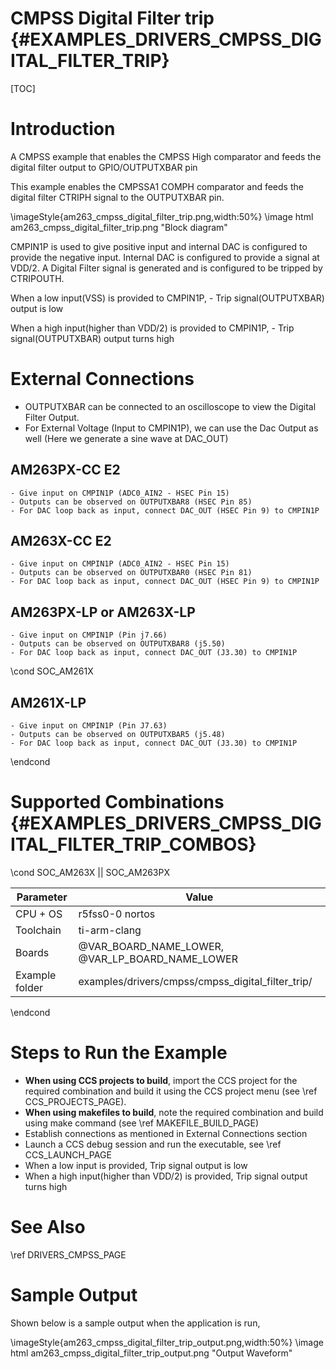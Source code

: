 # CMPSS Digital Filter trip {#EXAMPLES_DRIVERS_CMPSS_DIGITAL_FILTER_TRIP}

[TOC]

# Introduction

A CMPSS example that enables the CMPSS High comparator and feeds the
digital filter output to GPIO/OUTPUTXBAR pin

This example enables the CMPSSA1 COMPH comparator and feeds the digital filter CTRIPH signal to the OUTPUTXBAR pin.

\imageStyle{am263_cmpss_digital_filter_trip.png,width:50%}
\image html am263_cmpss_digital_filter_trip.png "Block diagram"

CMPIN1P is used to give positive input and internal DAC is configured
to provide the negative input. Internal DAC is configured to provide a
signal at VDD/2. A Digital Filter signal is generated and is configured
to be tripped by CTRIPOUTH.

When a low input(VSS) is provided to CMPIN1P,
    - Trip signal(OUTPUTXBAR) output is low

When a high input(higher than VDD/2) is provided to CMPIN1P,
    - Trip signal(OUTPUTXBAR) output turns high

# External Connections
- OUTPUTXBAR can be connected to an oscilloscope to view the Digital Filter Output.
- For External Voltage (Input to CMPIN1P), we can use the Dac Output as well (Here we generate a sine wave at DAC_OUT)

## AM263PX-CC E2 
    - Give input on CMPIN1P (ADC0_AIN2 - HSEC Pin 15)
    - Outputs can be observed on OUTPUTXBAR8 (HSEC Pin 85)
    - For DAC loop back as input, connect DAC_OUT (HSEC Pin 9) to CMPIN1P

## AM263X-CC E2 
    - Give input on CMPIN1P (ADC0_AIN2 - HSEC Pin 15)
    - Outputs can be observed on OUTPUTXBAR0 (HSEC Pin 81)
    - For DAC loop back as input, connect DAC_OUT (HSEC Pin 9) to CMPIN1P

## AM263PX-LP or AM263X-LP
    - Give input on CMPIN1P (Pin j7.66)
    - Outputs can be observed on OUTPUTXBAR8 (j5.50)
    - For DAC loop back as input, connect DAC_OUT (J3.30) to CMPIN1P

\cond SOC_AM261X
## AM261X-LP
    - Give input on CMPIN1P (Pin J7.63)
    - Outputs can be observed on OUTPUTXBAR5 (j5.48)
    - For DAC loop back as input, connect DAC_OUT (J3.30) to CMPIN1P
\endcond

# Supported Combinations {#EXAMPLES_DRIVERS_CMPSS_DIGITAL_FILTER_TRIP_COMBOS}

\cond SOC_AM263X || SOC_AM263PX

 Parameter      | Value
 ---------------|-----------
 CPU + OS       | r5fss0-0 nortos
 Toolchain      | ti-arm-clang
 Boards         | @VAR_BOARD_NAME_LOWER, @VAR_LP_BOARD_NAME_LOWER
 Example folder | examples/drivers/cmpss/cmpss_digital_filter_trip/

\endcond

# Steps to Run the Example

- **When using CCS projects to build**, import the CCS project for the required combination
  and build it using the CCS project menu (see \ref CCS_PROJECTS_PAGE).
- **When using makefiles to build**, note the required combination and build using
  make command (see \ref MAKEFILE_BUILD_PAGE)
- Establish connections as mentioned in External Connections section
- Launch a CCS debug session and run the executable, see \ref CCS_LAUNCH_PAGE
- When a low input is provided, Trip signal output is low
- When a high input(higher than VDD/2) is provided, Trip signal output turns high

# See Also

\ref DRIVERS_CMPSS_PAGE

# Sample Output

Shown below is a sample output when the application is run,

\imageStyle{am263_cmpss_digital_filter_trip_output.png,width:50%}
\image html am263_cmpss_digital_filter_trip_output.png "Output Waveform"


